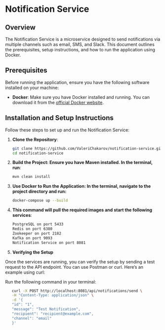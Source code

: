 # Notification Service

## Overview

The Notification Service is a microservice designed to send notifications via multiple channels such as email, SMS, and Slack. This document outlines the prerequisites, setup instructions, and how to run the application using Docker.

## Prerequisites

Before running the application, ensure you have the following software installed on your machine:

- **Docker**: Make sure you have Docker installed and running. You can download it from the [official Docker website](https://www.docker.com/get-started).

## Installation and Setup Instructions

Follow these steps to set up and run the Notification Service:

1. **Clone the Repository**:
   ```bash
   git clone https://github.com/ValeriChakarov/notification-service.git
   cd notification-service

2. **Build the Project: Ensure you have Maven installed. In the terminal, run**:
   ```bash
   mvn clean install
   
3. **Use Docker to Run the Application: In the terminal, navigate to the project directory and run:**
   ```bash
   docker-compose up --build

4. **This command will pull the required images and start the following services**:
   ```bash
   PostgreSQL on port 5433
   Redis on port 6380
   Zookeeper on port 2182
   Kafka on port 9093
   Notification Service on port 8081

5. **Verifying the Setup**

Once the services are running, you can verify the setup by sending a test request to the API endpoint. You can use Postman or curl. Here’s an example using curl:

Run the following command in your terminal:
```bash
   curl -X POST http://localhost:8081/api/notifications/send \
   -H "Content-Type: application/json" \
   -d '{
   "id": "1",
   "message": "Test Notification",
   "recipient": "recipient@example.com",
   "channel": "email"
   }'

